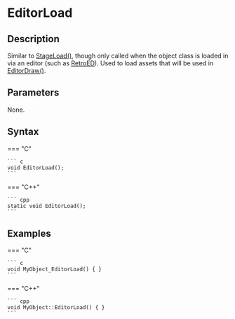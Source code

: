 # EditorLoad

## Description
Similar to [StageLoad()](StageLoad.md), though only called when the object class is loaded in via an editor (such as [RetroED](/Tools/RetroED/README.md)). Used to load assets that will be used in [EditorDraw()](EditorDraw.md).

## Parameters
None.

## Syntax
=== "C"

	``` c
	void EditorLoad();
	```

=== "C++"

	``` cpp
	static void EditorLoad();
	```

## Examples
=== "C"

	``` c
	void MyObject_EditorLoad() { }
	```

=== "C++"

	``` cpp
	void MyObject::EditorLoad() { }
	```